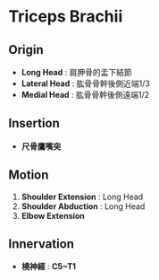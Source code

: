 # Triceps Brachii
## Origin
* **Long Head** : 肩胛骨的盂下結節
* **Lateral Head** : 肱骨骨幹後側近端1/3
* **Medial Head** : 肱骨骨幹後側遠端1/2
## Insertion
* **尺骨鷹嘴突**
## Motion
1. **Shoulder Extension** : Long Head
2. **Shoulder Abduction** : Long Head
3. **Elbow Extension**
## Innervation
* **橈神經** : **C5~T1**